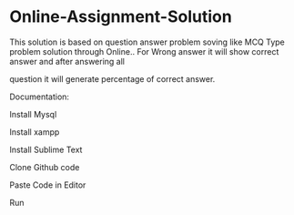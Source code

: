# Online-Assignment-Solution

This solution is based on question answer problem soving like MCQ Type problem solution through Online.. For Wrong answer it will show correct answer and after answering all 

question it will generate percentage of correct answer.


Documentation:

Install Mysql 

Install xampp

Install Sublime Text

Clone Github code

Paste Code in Editor

Run
